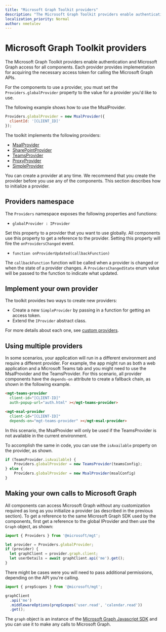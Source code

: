 ```yaml
---
title: "Microsoft Graph Toolkit providers"
description: "The Microsoft Graph Toolkit providers enable authentication and Microsoft Graph access for all components."
localization_priority: Normal
author: nmetulev
---
```


# Microsoft Graph Toolkit providers

The Microsoft Graph Toolkit providers enable authentication and Microsoft Graph access for all components. Each provider provides implementation for acquiring the necessary access token for calling the Microsoft Graph APIs.

For the components to use a provider, you must set the `Providers.globalProvider` property to the value for a provider you'd like to use.

The following example shows how to use the MsalProvider.

```js
Providers.globalProvider = new MsalProvider({
  clientId: '[CLIENT_ID]'
});
```

The toolkit implements the following providers:

- [MsalProvider](./providers/msal.md)
- [SharePointProvider](./providers/sharepoint.md)
- [TeamsProvider](./providers/teams.md)
- [ProxyProvider](./providers/proxy.md)
- [SimpleProvider](./providers/custom.md)

You can create a provider at any time. We recommend that you create the provider before you use any of the components. This section describes how to initialize a provider.

## Providers namespace

The `Providers` namespace exposes the following properties and functions:

- `globalProvider : IProvider`

Set this property to a provider that you want to use globally. All components use this property to get a reference to the provider. Setting this property will fire the `onProvidersChanged` event.

- `function onProviderUpdated(callbackFunction)`

The `callbackFunction` function will be called when a provider is changed or when the state of a provider changes. A `ProvidersChangedState` enum value will be passed to the function to indicate what updated.

## Implement your own provider

The toolkit provides two ways to create new providers:

- Create a new `SimpleProvider` by passing in a function for getting an access token.
- Extend the `IProvider` abstract class.

For more details about each one, see [custom providers](./providers/custom.md).

## Using multiple providers

In some scenarios, your application will run in a different environment and require a different provider. For example, the app might run as both a web application and a Microsoft Teams tab and you might need to use the MsalProvider and the TeamsProvider. For this scenario, all provider components have the `depends-on` attribute to create a fallback chain, as shown in the following example.

```html
<mgt-teams-provider
  client-id="[CLIENT-ID]"
  auth-popup-url="auth.html" ></mgt-teams-provider>

<mgt-msal-provider
  client-id="[CLIENT-ID]"
  depends-on="mgt-teams-provider" ></mgt-msal-provider>
```

In this scenario, the MsalProvider will only be used if the TeamsProvider is not available in the current environment.

To accomplish the same in code, you can use the `isAvailable` property on the provider, as shown.

```ts
if (TeamsProvider.isAvailable) {
    Providers.globalProvider = new TeamsProvider(teamsConfig);
} else {
    Providers.globalProvider = new MsalProvider(msalConfig)
}
```

## Making your own calls to Microsoft Graph

All components can access Microsoft Graph without any customization required as long as you initialize a provider (as described in the previous section). To get a reference to the same Microsoft Graph SDK used by the components, first get a reference to the global IProvider and then use the `Graph` object, as shown:

```js
import { Providers } from '@microsoft/mgt';

let provider = Providers.globalProvider;
if (provider) {
  let graphClient = provider.graph.client;
  let userDetails = await graphClient.api('me').get();
}
```

There might be cases were you will need to pass additional permissions, depending on the API you're calling.

```js
import { prepScopes } from '@microsoft/mgt';

graphClient
  .api('me')
  .middlewareOptions(prepScopes('user.read', 'calendar.read'))
  .get();
```

The `graph` object is an instance of the [Microsoft Graph Javascript SDK](https://github.com/microsoftgraph/msgraph-sdk-javascript) and you can use it to make any calls to Microsoft Graph.
